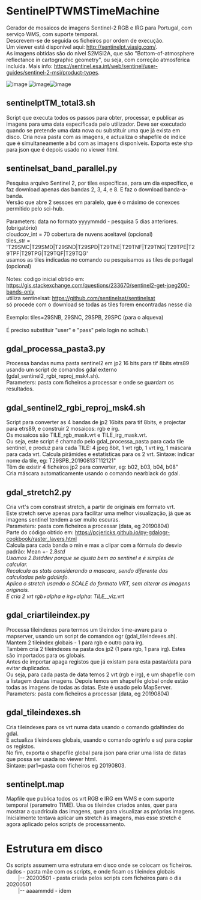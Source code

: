# SentinelPTWMSTimeMachine
Gerador de mosaicos de imagens Sentinel-2 RGB e IRG para Portugal, com serviço WMS, com suporte temporal.\
Descrevem-se de seguida os ficheiros por ordem de execução.  \
Um viewer está disponível aqui: http://sentinelpt.viasig.com/.   \
As imagens obtidas são do nível S2MSI2A, que são "Bottom-of-atmosphere reflectance in cartographic geometry", ou seja, com correção atmosférica incluída. Mais info: https://sentinel.esa.int/web/sentinel/user-guides/sentinel-2-msi/product-types.

![image](https://user-images.githubusercontent.com/2836636/107666615-9cfa5100-6c86-11eb-84bf-a9490f91b4e1.png)
![image](https://user-images.githubusercontent.com/2836636/107667135-3164b380-6c87-11eb-9ea4-dfe838d6acd3.png)![image](https://user-images.githubusercontent.com/2836636/107667326-640eac00-6c87-11eb-8176-8bc5f7abe5f8.png)

## sentinelptTM_total3.sh
Script que executa todos os passos para obter, processar, e publicar as imagens para uma data especificada pelo utilizador. Deve ser executado quando se pretende uma data nova ou substituir uma que já exista em disco.
Cria nova pasta com as imagens, e actualiza o shapefile de índice que é simultaneamente a bd com as imagens disponíveis. Exporta este shp para json que é depois usado no viewer html.

## sentinelsat_band_parallel.py

Pesquisa arquivo Sentinel 2, por tiles específicas, para um dia específico, e faz download apenas das bandas 2, 3, 4, e 8. E faz o download banda-a-banda.\
Versão que abre 2 sessoes em paralelo, que é o máximo de conexoes permitido pelo sci-hub.\
\
Parameters: data no formato yyyymmdd - pesquisa 5 dias anteriores. (obrigatório)\
            cloudcov_int =  70 cobertura de nuvens aceitavel (opcional)\
            tiles_str = 'T29SMC|T29SMD|T29SND|T29SPD|T29TNE|T29TNF|T29TNG|T29TPE|T29TPF|T29TPG|T29TQF|T29TQG'\
                         usamos as tiles indicadas no comando ou pesquisamos as tiles de portugal (opcional)\
\
Notes: codigo inicial obtido em: https://gis.stackexchange.com/questions/233670/sentinel2-get-jpeg200-bands-only \
        utiliza sentinelsat: https://github.com/sentinelsat/sentinelsat \
        só procede com o download se todas as tiles forem encontradas nesse dia\
\
Exemplo: tiles=29SNB, 29SNC, 29SPB, 29SPC (para o alqueva)\
\
É preciso substituir "user" e "pass" pelo login no scihub.\

## gdal_processa_pasta3.py
Processa bandas numa pasta sentinel2 em jp2 16 bits para tif 8bits etrs89 usando um script de comandos gdal externo (gdal_sentinel2_rgbi_reproj_msk4.sh).\
Parameters: pasta com ficheiros a processar e onde se guardam os resultados.

## gdal_sentinel2_rgbi_reproj_msk4.sh
Script para converter as 4 bandas de jp2 16bits para tif 8bits, e projectar para etrs89, e construir 2 mosaicos: rgb e irg.\
Os mosaicos são TILE_rgb_mask.vrt e TILE_irg_mask.vrt.\
Ou seja, este script é chamado pelo gdal_processa_pasta para cada tile sentinel, e produz para cada TILE: 4 jpeg 8bit, 1 vrt rgb, 1 vrt irg, 1 máscara para cada vrt. Calcula pirâmides e estatísticas para os 2 vrt.
Sintaxe: indicar nome da tile, eg: T29SPB_20190813T112121"\
Têm de existir 4 ficheiros jp2 para converter, eg: b02, b03, b04, b08"\
Cria máscara automaticamente usando o comando nearblack do gdal.

## gdal_stretch2.py
Cria vrt's com constrast stretch, a partir de originais em formato vrt.\
Este stretch serve apenas para facilitar uma melhor visualização, já que as imagens sentinel tendem a ser muito escuras.\
Parameters: pasta com ficheiros a processar (data, eg 20190804)\
Parte do código obtido em: https://pcjericks.github.io/py-gdalogr-cookbook/raster_layers.html
\
Calcula para cada banda o min e max a clipar com a fórmula do desvio padrão: Mean +- 2.8*std\
Usamos 2.8stddev porque se ajusta bem ao sentinel e é simples de calcular.\
Recalcula as stats considerando a mascara, sendo diferente das calculadas pelo gdalinfo.\
Aplica o stretch usando o SCALE do formato VRT, sem alterar as imagens originais.\
E cria 2 vrt rgb+alpha e irg+alpha: TILE_*_viz.vrt

## gdal_criartileindex.py
Processa tileindexes para termos um tileindex time-aware para o mapserver, usando um script de comandos ogr (gdal_tileindexes.sh).\
Mantem 2 tileindex globais - 1 para rgb e outro para irg.\
Também cria 2 tileindexes na pasta dos jp2 (1 para rgb, 1 para irg). Estes são importados para os globais.\
Antes de importar apaga registos que já existam para esta pasta/data para evitar duplicados.\
Ou seja, para cada pasta de data temos 2 vrt (rgb e irg), e um shapefile com a listagem destas imagens.
Depois temos um shapefile global onde estão todas as imagens de todas as datas. Este é usado pelo MapServer.\
Parameters: pasta com ficheiros a processar (data, eg 20190804)

## gdal_tileindexes.sh
Cria tileindexes para os vrt numa data usando o comando gdaltindex do gdal.\
E actualiza tileindexes globais, usando o comando ogrinfo e sql para copiar os registos.\
No fim, exporta o shapefile global para json para criar uma lista de datas que possa ser usada no viewer html.\
Sintaxe: par1=pasta com ficheiros eg 20190803.

## sentinelpt.map
Mapfile que publica todos os vrt RGB e IRG em WMS e com suporte temporal (parametro TIME).
Usa os tileindex criados antes, quer para mostrar a quadrícula das imagens, quer para visualizar as próprias imagens.
Inicialmente tentava aplicar um stretch às imagens, mas esse stretch é agora aplicado pelos scripts de processamento.

# Estrutura em disco
Os scripts assumem uma estrutura em disco onde se colocam os ficheiros.\
dados - pasta mãe com os scripts, e onde ficam os tileindex globais\
&nbsp; &nbsp; &nbsp; &nbsp; |-- 20200501 - pasta criada pelos scripts com ficheiros para o dia 20200501\
&nbsp; &nbsp; &nbsp; &nbsp; |-- aaaammdd - idem
